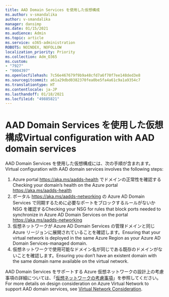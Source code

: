 ```yaml
---
title: AAD Domain Services を使用した仮想構成
ms.author: v-smandalika
author: v-smandalika
manager: dansimp
ms.date: 01/15/2021
ms.audience: Admin
ms.topic: article
ms.service: o365-administration
ROBOTS: NOINDEX, NOFOLLOW
localization_priority: Priority
ms.collection: Adm_O365
ms.custom:
- "7927"
- "9004397"
ms.openlocfilehash: 7c56e467679f9b9a48cfd7a6f70f7ee148ded3e8
ms.sourcegitcommit: a61a29dbd0382370fea0be5fa4a61c9a1a9354c7
ms.translationtype: HT
ms.contentlocale: ja-JP
ms.lasthandoff: 01/18/2021
ms.locfileid: "49885821"
---
```

# <a name="virtual-configuration-with-aad-domain-services"></a><span data-ttu-id="c979f-102">AAD Domain Services を使用した仮想構成</span><span class="sxs-lookup"><span data-stu-id="c979f-102">Virtual configuration with AAD domain services</span></span>

<span data-ttu-id="c979f-103">AAD Domain Services を使用した仮想構成には、次の手順が含まれます。</span><span class="sxs-lookup"><span data-stu-id="c979f-103">Virtual configuration with AAD domain services involves the following steps:</span></span> 

1. <span data-ttu-id="c979f-104">Azure portal https://aka.ms/aadds-health でドメインの正常性を確認する</span><span class="sxs-lookup"><span data-stu-id="c979f-104">Checking your domain’s health on the Azure portal https://aka.ms/aadds-health</span></span>
2. <span data-ttu-id="c979f-105">ポータル https://aka.ms/aadds-networking の Azure AD Domain Services で同期するために必要なポートをブロックするルールがないか NSG を確認する</span><span class="sxs-lookup"><span data-stu-id="c979f-105">Checking your NSG for rules that block ports needed to synchronize in Azure AD Domain Services on the portal https://aka.ms/aadds-networking</span></span>
3. <span data-ttu-id="c979f-106">仮想ネットワークが Azure AD Domain Services の管理ドメインと同じ Azure リージョンに展開されていることを確認します。</span><span class="sxs-lookup"><span data-stu-id="c979f-106">Ensuring that your virtual network is deployed in the same Azure Region as your Azure AD Domain Services-managed domain.</span></span>
4. <span data-ttu-id="c979f-107">仮想ネットワークで使用可能なドメイン名が同じである既存のドメインがないことを確認します。</span><span class="sxs-lookup"><span data-stu-id="c979f-107">Ensuring you don’t have an existent domain with the same domain name available on the virtual network.</span></span>

<span data-ttu-id="c979f-108">AAD Domain Services をサポートする Azure 仮想ネットワークの設計上の考慮事項の詳細については、「[仮想ネットワークの考慮事項](https://docs.microsoft.com/azure/active-directory-domain-services/network-considerations)」を参照してください。</span><span class="sxs-lookup"><span data-stu-id="c979f-108">For more details on design consideration on Azure Virtual Network to support AAD domain services, see [Virtual Network Consideration](https://docs.microsoft.com/azure/active-directory-domain-services/network-considerations).</span></span>

